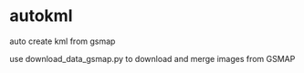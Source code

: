 # autokml
auto create kml from gsmap

use download_data_gsmap.py to download and merge images from GSMAP
